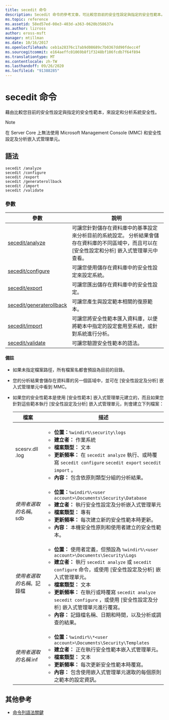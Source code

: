 ```yaml
---
title: secedit 命令
description: Secedit 命令的參考文章，可比較您目前的安全性設定與指定的安全性範本。
ms.topic: reference
ms.assetid: 58ed57ed-08e3-403d-a363-0620b358637a
ms.author: lizross
author: eross-msft
manager: mtillman
ms.date: 10/16/2017
ms.openlocfilehash: ceb1a28376c17ab9d08689c7b0367dd90fdecc4f
ms.sourcegitcommit: e164aeffc01069b8f1f3248bf106fcdb7f64f894
ms.translationtype: MT
ms.contentlocale: zh-TW
ms.lasthandoff: 09/26/2020
ms.locfileid: "91388285"
---
```

# <a name="secedit-commands"></a>secedit 命令

藉由比較您目前的安全性設定與指定的安全性範本，來設定和分析系統安全性。

> [!NOTE]
> 在 Server Core 上無法使用 Microsoft Management Console (MMC) 和安全性設定及分析嵌入式管理單元。

## <a name="syntax"></a>語法

```
secedit /analyze
secedit /configure
secedit /export
secedit /generaterollback
secedit /import
secedit /validate
```

### <a name="parameters"></a>參數

| 參數 | 說明 |
|--|--|
| [secedit/analyze](secedit-analyze.md) | 可讓您針對儲存在資料庫中的基準設定來分析目前的系統設定。  分析結果會儲存在資料庫的不同區域中，而且可以在 [安全性設定和分析] 嵌入式管理單元中查看。 |
| [secedit/configure](secedit-configure.md) | 可讓您使用儲存在資料庫中的安全性設定來設定系統。 |
| [secedit/export](secedit-export.md) | 可讓您匯出儲存在資料庫中的安全性設定。 |
| [secedit/generaterollback](secedit-generaterollback.md) | 可讓您產生與設定範本相關的復原範本。 |
| [secedit/import](secedit-import.md) | 可讓您將安全性範本匯入資料庫，以便將範本中指定的設定套用至系統，或針對系統進行分析。 |
| [secedit/validate](secedit-validate.md) | 可讓您驗證安全性範本的語法。 |

#### <a name="remarks"></a>備註

- 如果未指定檔案路徑，所有檔案名都會預設為目前的目錄。

- 您的分析結果會儲存在資料庫的另一個區域中，並可在 [安全性設定及分析] 嵌入式管理單元中看到 MMC。

- 如果您的安全性範本是使用 [安全性範本] 嵌入式管理單元建立的，而且如果您針對這些範本執行 [安全性設定及分析] 嵌入式管理單元，則會建立下列檔案：

    | 檔案 | 描述 |
    |--|--|
    | scesrv.dll .log | <ul><li>**位置：**`%windir%\security\logs`</li><li>**建立者：** 作業系統</li><li>**檔案類型：** 文本</li><li>**更新頻率：** 在 `secedit analyze` 執行、或時覆寫 `secedit configure` `secedit export` `secedit import` 。</li><li>**內容：** 包含依原則類型分組的分析結果。</li></ul> |
    | *使用者選取的名稱*。 sdb | <ul><li>**位置：**`%windir%\<user account>\Documents\Security\Database`</li><li>**建立者：** 執行安全性設定及分析嵌入式管理單元</li><li>**檔案類型：** 專有</li><li>**更新頻率：** 每次建立新的安全性範本時更新。</li><li>**內容：** 本機安全性原則和使用者建立的安全性範本。</li></ul> |
    | *使用者選取的名稱*。記錄檔 | <ul><li>**位置：** 使用者定義，但預設為 `%windir%\<user account>\Documents\Security\Logs`</li><li>**建立者：** 執行 `secedit analyze` 或 `secedit configure` 命令，或使用 [安全性設定及分析] 嵌入式管理單元。</li><li>**檔案類型：** 文本</li><li>**更新頻率：** 在執行或時覆寫 `secedit analyze` `secedit configure` ，或使用 [安全性設定及分析] 嵌入式管理單元進行覆寫。</li><li>**內容：** 記錄檔名稱、日期和時間，以及分析或調查的結果。</li></ul> |
    | *使用者選取的名稱*.inf | <ul><li>**位置：**`%windir%\*<user account>\Documents\Security\Templates`</li><li>**建立者：** 正在執行安全性範本嵌入式管理單元。</li><li>**檔案類型：** 文本</li><li>**更新頻率：** 每次更新安全性範本時覆寫。</li><li>**內容：** 包含使用嵌入式管理單元選取的每個原則之範本的設定資訊。</li></ul> |

## <a name="additional-references"></a>其他參考

- [命令列語法關鍵](command-line-syntax-key.md)
